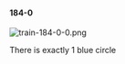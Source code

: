 #### 184-0
![train-184-0-0.png](https://github.com/lil-lab/nlvr/raw/master/nlvr/train/images/19/train-184-0-0.png "train-184-0-0.png")

There is exactly 1 blue circle